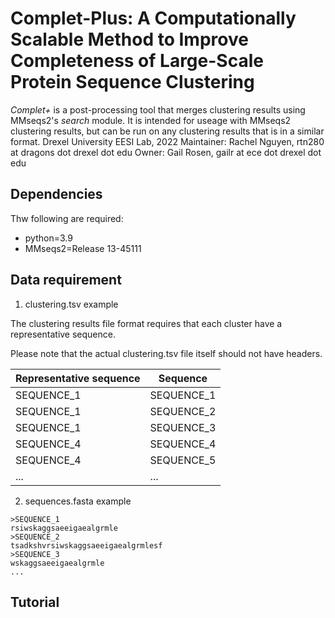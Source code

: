 # Complet-Plus: A Computationally Scalable Method to Improve Completeness of Large-Scale Protein Sequence Clustering

*Complet+* is a post-processing tool that merges clustering results using MMseqs2's *search* module. It is intended for useage with MMseqs2 clustering results, but can be run on any clustering results that is in a similar format.
Drexel University EESI Lab, 2022
Maintainer: Rachel Nguyen, rtn280 at dragons dot drexel dot edu
Owner: Gail Rosen, gailr at ece dot drexel dot edu

## Dependencies
Thw following are required:
- python=3.9
- MMseqs2=Release 13-45111

## Data requirement
1. clustering.tsv example

The clustering results file format requires that each cluster have a representative sequence.

Please note that the actual clustering.tsv file itself should not have headers.

| Representative sequence  | Sequence |
| ------------- | ------------- |
| SEQUENCE_1  | SEQUENCE_1  |
| SEQUENCE_1  | SEQUENCE_2  |
| SEQUENCE_1  | SEQUENCE_3  |
| SEQUENCE_4  | SEQUENCE_4  |
| SEQUENCE_4  | SEQUENCE_5  |
| ... | ... |

2. sequences.fasta example

```
>SEQUENCE_1
rsiwskaggsaeeigaealgrmle
>SEQUENCE_2
tsadkshvrsiwskaggsaeeigaealgrmlesf
>SEQUENCE_3
wskaggsaeeigaealgrmle
...
```

## Tutorial

